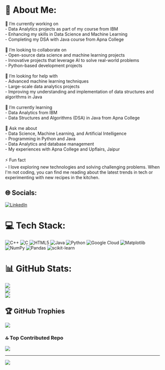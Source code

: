 # 💫 About Me:
🔭 I’m currently working on<br>- Data Analytics projects as part of my course from IBM<br>- Enhancing my skills in Data Science and Machine Learning<br>- Completing my DSA with Java course from Apna College<br><br>👯 I’m looking to collaborate on<br>- Open-source data science and machine learning projects<br>- Innovative projects that leverage AI to solve real-world problems<br>- Python-based development projects<br><br>🤝 I’m looking for help with<br>- Advanced machine learning techniques<br>- Large-scale data analytics projects<br>- Improving my understanding and implementation of data structures and algorithms in Java<br><br>🌱 I’m currently learning<br>- Data Analytics from IBM<br>- Data Structures and Algorithms (DSA) in Java from Apna College<br><br>💬 Ask me about<br>- Data Science, Machine Learning, and Artificial Intelligence<br>- Programming in Python and Java<br>- Data Analytics and database management<br>- My experiences with Apna College and Upflairs, Jaipur<br><br>⚡ Fun fact<br>- I love exploring new technologies and solving challenging problems. When I'm not coding, you can find me reading about the latest trends in tech or experimenting with new recipes in the kitchen.<br>


## 🌐 Socials:
[![LinkedIn](https://img.shields.io/badge/LinkedIn-%230077B5.svg?logo=linkedin&logoColor=white)](https://linkedin.com/in/https://www.linkedin.com/in/pragati-sharma-35b933251/) 

# 💻 Tech Stack:
![C++](https://img.shields.io/badge/c++-%2300599C.svg?style=for-the-badge&logo=c%2B%2B&logoColor=white) ![C](https://img.shields.io/badge/c-%2300599C.svg?style=for-the-badge&logo=c&logoColor=white) ![HTML5](https://img.shields.io/badge/html5-%23E34F26.svg?style=for-the-badge&logo=html5&logoColor=white) ![Java](https://img.shields.io/badge/java-%23ED8B00.svg?style=for-the-badge&logo=openjdk&logoColor=white) ![Python](https://img.shields.io/badge/python-3670A0?style=for-the-badge&logo=python&logoColor=ffdd54) ![Google Cloud](https://img.shields.io/badge/GoogleCloud-%234285F4.svg?style=for-the-badge&logo=google-cloud&logoColor=white) ![Matplotlib](https://img.shields.io/badge/Matplotlib-%23ffffff.svg?style=for-the-badge&logo=Matplotlib&logoColor=black) ![NumPy](https://img.shields.io/badge/numpy-%23013243.svg?style=for-the-badge&logo=numpy&logoColor=white) ![Pandas](https://img.shields.io/badge/pandas-%23150458.svg?style=for-the-badge&logo=pandas&logoColor=white) ![scikit-learn](https://img.shields.io/badge/scikit--learn-%23F7931E.svg?style=for-the-badge&logo=scikit-learn&logoColor=white)
# 📊 GitHub Stats:
![](https://github-readme-stats.vercel.app/api?username=Pragatisharma100&theme=dark&hide_border=false&include_all_commits=true&count_private=true)<br/>
![](https://github-readme-streak-stats.herokuapp.com/?user=Pragatisharma100&theme=dark&hide_border=false)<br/>
![](https://github-readme-stats.vercel.app/api/top-langs/?username=Pragatisharma100&theme=dark&hide_border=false&include_all_commits=true&count_private=true&layout=compact)

## 🏆 GitHub Trophies
![](https://github-profile-trophy.vercel.app/?username=Pragatisharma100&theme=radical&no-frame=false&no-bg=true&margin-w=4)

### 🔝 Top Contributed Repo
![](https://github-contributor-stats.vercel.app/api?username=Pragatisharma100&limit=5&theme=dark&combine_all_yearly_contributions=true)

---
[![](https://visitcount.itsvg.in/api?id=Pragatisharma100&icon=0&color=0)](https://visitcount.itsvg.in)

<!-- Proudly created with GPRM ( https://gprm.itsvg.in ) -->
